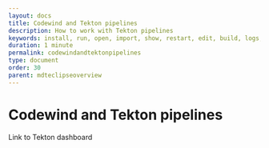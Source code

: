 ```yaml
---
layout: docs
title: Codewind and Tekton pipelines
description: How to work with Tekton pipelines
keywords: install, run, open, import, show, restart, edit, build, logs, tools, eclipse, Tekton pipelines
duration: 1 minute
permalink: codewindandtektonpipelines
type: document
order: 30
parent: mdteclipseoverview
---
```


# Codewind and Tekton pipelines

Link to Tekton dashboard